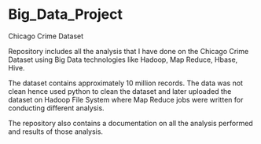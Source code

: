 # Big_Data_Project

Chicago Crime Dataset

Repository includes all the analysis that I have done on the Chicago Crime Dataset using Big Data technologies like Hadoop, Map Reduce, Hbase, Hive.

The dataset contains approximately 10 million records. The data was not clean hence used python to clean the dataset and later uploaded the dataset on Hadoop File System where Map Reduce jobs were written for conducting different analysis.

The repository also contains a documentation on all the analysis performed and results of those analysis.
